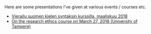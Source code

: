 <!--
.. title: Archive of presentations
.. slug: index
.. date: 2018-03-26 12:43:48 UTC+03:00
.. tags: presentations
.. category: 
.. link: 
.. description: 
.. type: text
-->

Here are some presentations I've given at various events / courses etc.

- [Vierailu suomen kielen syntaksin kurssilla, maaliskuu 2018](../pres/syntaksikurssi.html)
- [On the research ethics course on March 27, 2018 (University of Tampere)](../pres/tutkimusetiikka.html)
